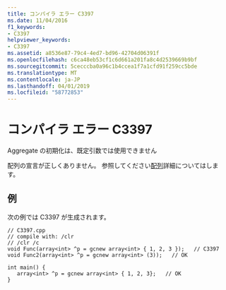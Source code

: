 ```yaml
---
title: コンパイラ エラー C3397
ms.date: 11/04/2016
f1_keywords:
- C3397
helpviewer_keywords:
- C3397
ms.assetid: a8536e87-79c4-4ed7-bd96-42704d06391f
ms.openlocfilehash: c6ca48eb53cf1c6d661a201fa8c4d2539669b9bf
ms.sourcegitcommit: 5cecccba0a96c1b4ccea1f7a1cfd91f259cc5bde
ms.translationtype: MT
ms.contentlocale: ja-JP
ms.lasthandoff: 04/01/2019
ms.locfileid: "58772853"
---
```

# <a name="compiler-error-c3397"></a>コンパイラ エラー C3397

Aggregate の初期化は、既定引数では使用できません

配列の宣言が正しくありません。  参照してください[配列](../../extensions/arrays-cpp-component-extensions.md)詳細についてはします。

## <a name="example"></a>例

次の例では C3397 が生成されます。

```
// C3397.cpp
// compile with: /clr
// /clr /c
void Func(array<int> ^p = gcnew array<int> { 1, 2, 3 });   // C3397
void Func2(array<int> ^p = gcnew array<int> (3));   // OK

int main() {
   array<int> ^p = gcnew array<int> { 1, 2, 3};   // OK
}
```